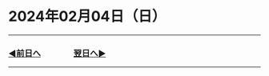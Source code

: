 # 2024年02月04日（日）

---

### [◀️前日へ](https://github.com/yuasys/chatty-journal/blob/main/2024/02/2024-02-03.md)&emsp;&emsp;&emsp;&emsp;[翌日へ▶️](https://github.com/yuasys/chatty-journal/blob/main/2024/02/2024-02-05.md)

---
